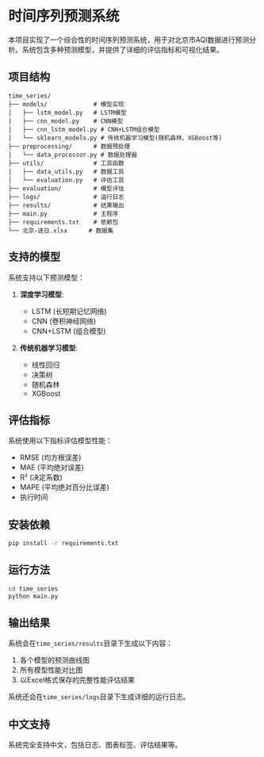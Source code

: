# 时间序列预测系统

本项目实现了一个综合性的时间序列预测系统，用于对北京市AQI数据进行预测分析。系统包含多种预测模型，并提供了详细的评估指标和可视化结果。

## 项目结构

```
time_series/
├── models/             # 模型实现
│   ├── lstm_model.py   # LSTM模型
│   ├── cnn_model.py    # CNN模型
│   ├── cnn_lstm_model.py # CNN+LSTM组合模型
│   └── sklearn_models.py # 传统机器学习模型(随机森林、XGBoost等)
├── preprocessing/      # 数据预处理
│   └── data_processor.py # 数据处理器
├── utils/              # 工具函数
│   ├── data_utils.py   # 数据工具
│   └── evaluation.py   # 评估工具
├── evaluation/         # 模型评估
├── logs/               # 运行日志
├── results/            # 结果输出
├── main.py             # 主程序
├── requirements.txt    # 依赖包
└── 北京-逐日.xlsx      # 数据集
```

## 支持的模型

系统支持以下预测模型：

1. **深度学习模型**:
   - LSTM (长短期记忆网络)
   - CNN (卷积神经网络)
   - CNN+LSTM (组合模型)

2. **传统机器学习模型**:
   - 线性回归
   - 决策树
   - 随机森林
   - XGBoost

## 评估指标

系统使用以下指标评估模型性能：

- RMSE (均方根误差)
- MAE (平均绝对误差)
- R² (决定系数)
- MAPE (平均绝对百分比误差)
- 执行时间

## 安装依赖

```bash
pip install -r requirements.txt
```

## 运行方法

```bash
cd time_series
python main.py
```

## 输出结果

系统会在`time_series/results`目录下生成以下内容：

1. 各个模型的预测曲线图
2. 所有模型性能对比图
3. 以Excel格式保存的完整性能评估结果

系统还会在`time_series/logs`目录下生成详细的运行日志。

## 中文支持

系统完全支持中文，包括日志、图表标签、评估结果等。 